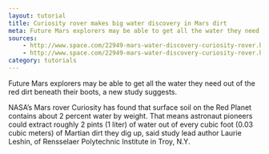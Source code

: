```yaml
---
layout: tutorial
title: Curiosity rover makes big water discovery in Mars dirt
meta: Future Mars explorers may be able to get all the water they need out of the red dirt beneath their boots.
sources:
    - http://www.space.com/22949-mars-water-discovery-curiosity-rover.html
    - http://www.space.com/22949-mars-water-discovery-curiosity-rover.html
category: tutorials
---
```


Future Mars explorers may be able to get all the water they need out of the red dirt beneath their boots, a new study suggests.

NASA’s Mars rover Curiosity has found that surface soil on the Red Planet contains about 2 percent water by weight. That means astronaut pioneers could extract roughly 2 pints (1 liter) of water out of every cubic foot (0.03 cubic meters) of Martian dirt they dig up, said study lead author Laurie Leshin, of Rensselaer Polytechnic Institute in Troy, N.Y.
